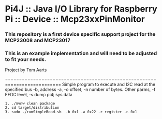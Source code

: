 Pi4J :: Java I/O Library for Raspberry Pi :: Device :: Mcp23xxPinMonitor
==========================================================================

### This repository is a first device specific support project for the MCP23008 and MCP23017

### This is an example implementation and will need to be adjusted to fit your needs.

Project by Tom Aarts

==========================================================================
Simple program to execute and I2C read at the specified bus -b, address -a,
-o offset, -n number of bytes. Other parms, -f FFDC level, -s dump pi4j sys data

    1. ./mvnw clean package
    2. cd target/distribution
    3. sudo ./runSimpleRead.sh  -b 0x1 -a 0x22 -r register -n 0x1



